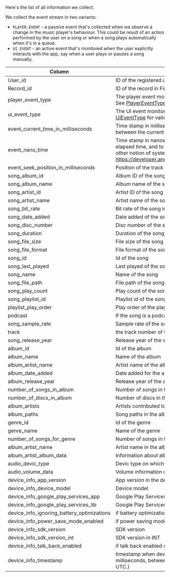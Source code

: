 Here's the list of all information we collect. 

We collect the event stream in two variants:
* `PLAYER_EVENT` - a passive event that's collected when we observe a change in the music player's behaviour. This could be result of an action performed by the user on
a song or when a song plays automatically when it's in a queue. 
* `UI_EVENT` - an active event that's monitored when the user explicitly interacts with the app, say when a user plays or pauses a song manually. 



| Column                                         | Description                                                                                                                                                                                                                                                      |
| ---------------------------------------------- | ---------------------------------------------------------------------------------------------------------------------------------------------------------------------------------------------------------------------------------------------------------------- |
| User\_id                                       | ID of the registered user in Firebase                                                                                                                                                                                                                            |
| Record\_id                                     | ID of the record in Firebase                                                                                                                                                                                                                                     |
| player\_event\_type                            | The player event monitored when the app's behavior changes (passive). See [PlayerEventType](https://github.com/CUTR-at-USF/MUSER/blob/usf/app/src/main/java/edu/usf/sas/pal/muser/model/PlayerEventType.java#L9) for valid values.                                                               |
| ui\_event\_type                                | The UI event monitored when user interacts with the app. See [UiEventType](https://github.com/CUTR-at-USF/MUSER/blob/usf/app/src/main/java/edu/usf/sas/pal/muser/model/UiEventType.java#L7) for valid values.                                                                                |
| event\_current\_time\_in\_milliseconds         | Time stamp in milliseconds (the difference, measured in milliseconds, between the current time and midnight, January 1, 1970 UTC.)                                                                                                                               |
| event\_nano\_time                              | Time stamp in nanoseconds (This method can only be used to measure elapsed time, and to determine order of events, and is not related to any other notion of system or wall-clock time. See https://developer.android.com/reference/java/lang/System#nanoTime()) |
| event\_seek\_position\_in\_milliseconds        | Position of the track when the event occurred in milliseconds                                                                                                                                                                                                    |
| song\_album\_id                                | Album ID of the song                                                                                                                                                                                                                                             |
| song\_album\_name                              | Album name of the song                                                                                                                                                                                                                                           |
| song\_artist\_id                               | Artist ID of the song                                                                                                                                                                                                                                            |
| song\_artist\_name                             | Artist name of the song                                                                                                                                                                                                                                          |
| song\_bit\_rate                                | Bit rate of the song in Kilobit per second                                                                                                                                                                                                                       |
| song\_date\_added                              | Date added of the song                                                                                                                                                                                                                                           |
| song\_disc\_number                             | Disc number of the song                                                                                                                                                                                                                                          |
| song\_duration                                 | Duration of the song in milliseconds                                                                                                                                                                                                                             |
| song\_file\_size                               | File size of the song in Megabytes                                                                                                                                                                                                                               |
| song\_file\_format                             | File format of the song                                                                                                                                                                                                                                          |
| song\_id                                       | Id of the song                                                                                                                                                                                                                                                   |
| song\_last\_played                             | Last played of the song                                                                                                                                                                                                                                          |
| song\_name                                     | Name of the song                                                                                                                                                                                                                                                 |
| song\_file\_path                               | File path of the song                                                                                                                                                                                                                                            |
| song\_play\_count                              | Play count of the song                                                                                                                                                                                                                                           |
| song\_playlist\_id                             | Playlist id of the song                                                                                                                                                                                                                                          |
| playlist\_play\_order                          | Play order of the playlist                                                                                                                                                                                                                                       |
| podcast                                        | If the song is a podcast or not                                                                                                                                                                                                                                  |
| song\_sample\_rate                             | Sample rate of the song in Kilohertz                                                                                                                                                                                                                             |
| track                                          | the track number of the song                                                                                                                                                                                                                                     |
| song\_release\_year                            | Release year of the song                                                                                                                                                                                                                                         |
| album\_id                                      | Id of the album                                                                                                                                                                                                                                                  |
| album\_name                                    | Name of the album                                                                                                                                                                                                                                                |
| album\_artist\_name                            | Artist name of the album                                                                                                                                                                                                                                         |
| album\_date\_added                             | Date added for the album                                                                                                                                                                                                                                         |
| album\_release\_year                           | Release year of the album                                                                                                                                                                                                                                        |
| number\_of\_songs\_in\_album                   | Number of songs in the album                                                                                                                                                                                                                                     |
| number\_of\_discs\_in\_album                   | Number of discs in the album                                                                                                                                                                                                                                     |
| album\_artists                                 | Artists contributed to that album                                                                                                                                                                                                                                |
| album\_paths                                   | Song paths in the album                                                                                                                                                                                                                                          |
| genre\_id                                      | Id of the genre                                                                                                                                                                                                                                                  |
| genre\_name                                    | Name of the genre                                                                                                                                                                                                                                                |
| number\_of\_songs\_for\_genre                  | Number of songs in the album                                                                                                                                                                                                                                     |
| album\_artist\_name                            | Artist name in the album                                                                                                                                                                                                                                         |
| album\_artist\_album\_data                     | Information about albums performed by the Artist                                                                                                                                                                                                                 |
| audio\_devic\_type                             | Devic type on which the song was listened to                                                                                                                                                                                                                     |
| audio\_volume\_data                            | Volume information collected when the song was listened to                                                                                                                                                                                                       |
| device\_info\_app\_version                     | App version in the device                                                                                                                                                                                                                                        |
| device\_info\_device\_model                    | Device model                                                                                                                                                                                                                                                     |
| device\_info\_google\_play\_services\_app      | Google Play Services version                                                                                                                                                                                                                                     |
| device\_info\_google\_play\_services\_lib      | Google Play Services library version                                                                                                                                                                                                                             |
| device\_info\_ignoring\_battery\_optimizations | if battery optimizations ignored or not                                                                                                                                                                                                                          |
| device\_info\_power\_save\_mode\_enabled       | if power saving mode on or off                                                                                                                                                                                                                                   |
| device\_info\_sdk\_version                     | SDK version                                                                                                                                                                                                                                                      |
| device\_info\_sdk\_version\_int                | SDK version in INT                                                                                                                                                                                                                                               |
| device\_info\_talk\_back\_enabled              | if talk back enabled or not                                                                                                                                                                                                                                      |
| device\_info\_timestamp                        | timestamp when device info was recorded. (the difference, measured in milliseconds, between the current time and midnight, January 1, 1970 UTC.)                                                                                                                 |
